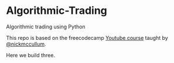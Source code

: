 # Algorithmic-Trading
Algorithmic trading using Python

This repo is based on the freecodecamp [Youtube course](https://youtu.be/xfzGZB4HhEE) taught by [@nickmccullum](https://github.com/nickmccullum/algorithmic-trading-python). 

Here we build three.

